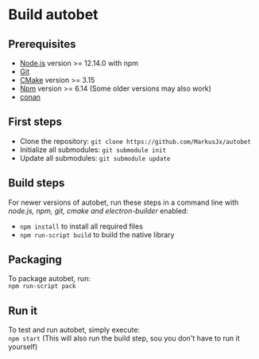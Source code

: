 # Build autobet

## Prerequisites
* [Node.js](https://nodejs.org/en/) version >= 12.14.0 with npm
* [Git](https://git-scm.com/)
* [CMake](https://cmake.org/download/) version >= 3.15
* [Npm](https://www.npmjs.com/get-npm) version >= 6.14 (Some older versions may also work)
* [conan](https://conan.io/downloads.html)

## First steps
* Clone the repository: ``git clone https://github.com/MarkusJx/autobet``
* Initialize all submodules: ``git submodule init``
* Update all submodules: ``git submodule update``

## Build steps
For newer versions of autobet, run these steps in a command line with 
*node.js, npm, git, cmake and electron-builder* enabled:
* ``npm install`` to install all required files
* ``npm run-script build`` to build the native library

## Packaging
To package autobet, run:<br>
``npm run-script pack``

## Run it
To test and run autobet, simply execute:<br>
``npm start`` (This will also run the build step, sou you don't have to run it yourself)

